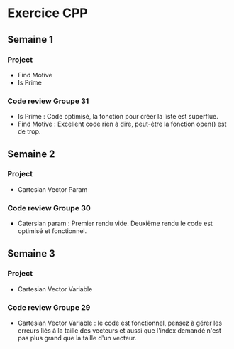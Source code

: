# Exercice CPP

## Semaine 1

### Project 
- Find Motive
- Is Prime

### Code review Groupe 31
- Is Prime : Code optimisé, la fonction pour créer la liste est superflue.
- Find Motive : Excellent code rien à dire, peut-être la fonction open() est de trop.

## Semaine 2

### Project
- Cartesian Vector Param

### Code review Groupe 30
 - Catersian param : Premier rendu vide. Deuxième rendu le code est optimisé et fonctionnel.

## Semaine 3

### Project
- Cartesian Vector Variable

### Code review Groupe 29
- Cartesian Vector Variable : le code est fonctionnel, pensez à gérer les erreurs liés à la taille des vecteurs et aussi que l'index demandé n'est pas plus grand que la taille d'un vecteur.